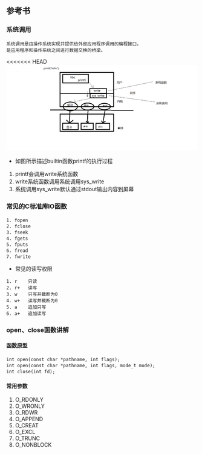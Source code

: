 ## 参考书


### 系统调用
```
系统调用是由操作系统实现并提供给外部应用程序调用的编程接口，
是应用程序和操作系统之间进行数据交换的桥梁。
```

<<<<<<< HEAD
![img.png](img.png)

- 如图所示描述builtin函数printf的执行过程

1. printf会调用write系统函数
2. write系统函数调用系统调用sys_write
3. 系统调用sys_write默认通过stdout输出内容到屏幕


### 常见的C标准库IO函数
```
1. fopen
2. fclose
3. fseek
4. fgets
5. fputs
6. fread
7. fwrite
```

- 常见的读写权限
```
1. r    只读
2. r+   读写
3. w    只写并截断为0
4. w+   读写并截断为0
5. a    追加只写
6. a+   追加读写
```
### open、close函数讲解

#### 函数原型
```
int open(const char *pathname, int flags);
int open(const char *pathname, int flags, mode_t mode);
int close(int fd);
```
#### 常用参数
1. O_RDONLY
2. O_WRONLY
3. O_RDWR
4. O_APPEND
5. O_CREAT
6. O_EXCL
7. O_TRUNC
8. O_NONBLOCK

























